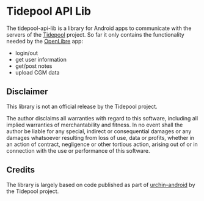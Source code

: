 # Tidepool API Lib
The tidepool-api-lib is a library for Android apps to communicate with the servers of the [Tidepool](http://tidepool.org/) project.
So far it only contains the functionality needed by the [OpenLibre](https://github.com/DorianScholz/OpenLibre) app:

 * login/out
 * get user information
 * get/post notes
 * upload CGM data

## Disclaimer
This library is not an official release by the Tidepool project.

The author disclaims all warranties with regard to this software, including all implied warranties of merchantability and fitness.
In no event shall the author be liable for any special, indirect or consequential damages or any damages whatsoever resulting from loss of use, data or profits,
whether in an action of contract, negligence or other tortious action, arising out of or in connection with the use or performance of this software.

## Credits
The library is largely based on code published as part of [urchin-android](https://github.com/tidepool-org/urchin-android) by the Tidepool project.
